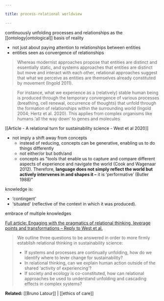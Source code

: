 ```yaml
---
title: process-relational worldview 
---
```

continuously unfolding processes and relationships as the [[ontology|ontological]] basis of reality
- not just about paying attention to relationships between entities
- entities seen as convergence of relationships

> Whereas modernist approaches propose that entities are distinct and essentially static, and systems approaches that entities are distinct but move and interact with each other, relational approaches suggest that what we perceive as entities are themselves already constituted by movement (Ingold 2011). 

> For instance, what we experience as a (relatively) stable human being is produced through the temporary convergence of var­ious processes (breathing, cell renewal, occurrence of thoughts) that unfold through the formation of rela­tionships within the surrounding world (Ingold 2004; Hertz et al. 2020). This applies from complex organ­isms like humans ‘all the way down’ to genes and molecules

[[Article - A relational turn for sustainability science - West et al 2020]]

- not imply a shift away from concepts
	- instead of reducing, concepts can be generative, enabling us to do things differently
	- not either/or but both/and
	- concepts as "tools that enable us to capture and compare different aspects of experience and navigate the world (Cook and Wagenaar 2012). Therefore, **language does not simply reflect the world but actively intervenes in and shapes it –** it is ‘performative’ (Butler 1988)"

knowledge is:
- ‘contingent’ 
- ‘situated’ (reflective of the context in which it was produced).

embrace of multiple knowledges

[Full article: Engaging with the pragmatics of relational thinking, leverage points and transformations – Reply to West et al.](https://www.tandfonline.com/doi/full/10.1080/26395916.2020.1867645)
> We outline three questions to be answered in order to more firmly establish relational thinking in sustainability science:
> - If systems and processes are continually unfolding, how do we identify where to lever change for sustainability?
> - In relational thinking, can we explain human action outside of the shared ‘activity of experiencing’?
> - If society and ecology is co-constituted, how can relational approaches be used to understand unfolding and cascading effects in complex systems?

**Related:** [[Bruno Latour]] | [[ethics of care]]
